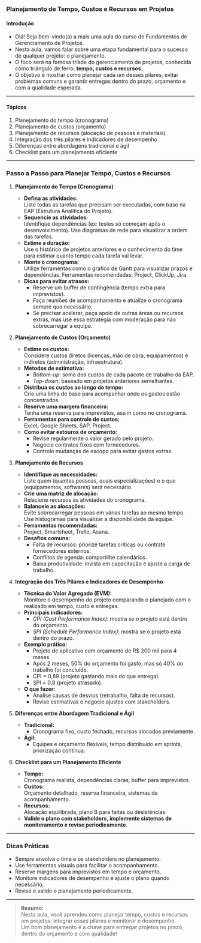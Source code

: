 ### **Planejamento de Tempo, Custos e Recursos em Projetos**

#### Introdução

- Olá! Seja bem-vindo(a) a mais uma aula do curso de Fundamentos de Gerenciamento de Projetos.
- Nesta aula, vamos falar sobre uma etapa fundamental para o sucesso de qualquer projeto: o planejamento.
- O foco será na famosa tríade do gerenciamento de projetos, conhecida como triângulo de ferro: **tempo, custos e recursos**.
- O objetivo é mostrar como planejar cada um desses pilares, evitar problemas comuns e garantir entregas dentro do prazo, orçamento e com a qualidade esperada.

---

#### Tópicos

1. Planejamento do tempo (cronograma)
2. Planejamento de custos (orçamento)
3. Planejamento de recursos (alocação de pessoas e materiais)
4. Integração dos três pilares e indicadores de desempenho
5. Diferenças entre abordagens tradicional e ágil
6. Checklist para um planejamento eficiente

---

### Passo a Passo para Planejar Tempo, Custos e Recursos

1. **Planejamento do Tempo (Cronograma)**

   - **Defina as atividades:**  
     Liste todas as tarefas que precisam ser executadas, com base na EAP (Estrutura Analítica do Projeto).
   - **Sequencie as atividades:**  
     Identifique dependências (ex: testes só começam após o desenvolvimento).
     Use diagramas de rede para visualizar a ordem das tarefas.
   - **Estime a duração:**  
     Use o histórico de projetos anteriores e o conhecimento do time para estimar quanto tempo cada tarefa vai levar.
   - **Monte o cronograma:**  
     Utilize ferramentas como o gráfico de Gantt para visualizar prazos e dependências. Ferramentas recomendadas: Project, ClickUp, Jira.
   - **Dicas para evitar atrasos:**
     - Reserve um buffer de contingência (tempo extra para imprevistos).
     - Faça reuniões de acompanhamento e atualize o cronograma sempre que necessário.
     - Se precisar acelerar, peça apoio de outras áreas ou recursos extras, mas use essa estratégia com moderação para não sobrecarregar a equipe.

2. **Planejamento de Custos (Orçamento)**

   - **Estime os custos:**  
     Considere custos diretos (licenças, mão de obra, equipamentos) e indiretos (administração, infraestrutura).
   - **Métodos de estimativa:**
     - _Bottom-up_: soma dos custos de cada pacote de trabalho da EAP.
     - _Top-down_: baseado em projetos anteriores semelhantes.
   - **Distribua os custos ao longo do tempo:**  
     Crie uma linha de base para acompanhar onde os gastos estão concentrados.
   - **Reserve uma margem financeira:**  
     Tenha uma reserva para imprevistos, assim como no cronograma.
   - **Ferramentas para controle de custos:**  
     Excel, Google Sheets, SAP, Project.
   - **Como evitar estouros de orçamento:**
     - Revise regularmente o valor gerado pelo projeto.
     - Negocie contratos fixos com fornecedores.
     - Controle mudanças de escopo para evitar gastos extras.

3. **Planejamento de Recursos**

   - **Identifique as necessidades:**  
     Liste quem (quantas pessoas, quais especializações) e o que (equipamentos, softwares) será necessário.
   - **Crie uma matriz de alocação:**  
     Relacione recursos às atividades do cronograma.
   - **Balanceie as alocações:**  
     Evite sobrecarregar pessoas em várias tarefas ao mesmo tempo.
     Use histogramas para visualizar a disponibilidade da equipe.
   - **Ferramentas recomendadas:**  
     Project, Smartsheet, Trello, Asana.
   - **Desafios comuns:**
     - Falta de recursos: priorize tarefas críticas ou contrate fornecedores externos.
     - Conflitos de agenda: compartilhe calendários.
     - Baixa produtividade: invista em capacitação e ajuste a carga de trabalho.

4. **Integração dos Três Pilares e Indicadores de Desempenho**

   - **Técnica do Valor Agregado (EVM):**  
     Monitore o desempenho do projeto comparando o planejado com o realizado em tempo, custo e entregas.
   - **Principais indicadores:**
     - _CPI (Cost Performance Index)_: mostra se o projeto está dentro do orçamento.
     - _SPI (Schedule Performance Index)_: mostra se o projeto está dentro do prazo.
   - **Exemplo prático:**
     - Projeto de aplicativo com orçamento de R$ 200 mil para 4 meses.
     - Após 2 meses, 50% do orçamento foi gasto, mas só 40% do trabalho foi concluído.
     - CPI = 0,89 (projeto gastando mais do que entrega).
     - SPI = 0,8 (projeto atrasado).
   - **O que fazer:**
     - Analise causas de desvios (retrabalho, falta de recursos).
     - Revise estimativas e negocie ajustes com stakeholders.

5. **Diferenças entre Abordagem Tradicional e Ágil**

   - **Tradicional:**
     - Cronograma fixo, custo fechado, recursos alocados previamente.
   - **Ágil:**
     - Equipes e orçamento flexíveis, tempo distribuído em sprints, priorização contínua.

6. **Checklist para um Planejamento Eficiente**

   - **Tempo:**  
     Cronograma realista, dependências claras, buffer para imprevistos.
   - **Custos:**  
     Orçamento detalhado, reserva financeira, sistemas de acompanhamento.
   - **Recursos:**  
     Alocação equilibrada, plano B para faltas ou desistências.
   - **Valide o plano com stakeholders, implemente sistemas de monitoramento e revise periodicamente.**

---

### Dicas Práticas

- Sempre envolva o time e os stakeholders no planejamento.
- Use ferramentas visuais para facilitar o acompanhamento.
- Reserve margens para imprevistos em tempo e orçamento.
- Monitore indicadores de desempenho e ajuste o plano quando necessário.
- Revise e valide o planejamento periodicamente.

---

> **Resumo:**  
> Nesta aula, você aprendeu como planejar tempo, custos e recursos em projetos, integrar esses pilares e monitorar o desempenho.  
> Um bom planejamento é a chave para entregar projetos no prazo, dentro do orçamento e com qualidade!
